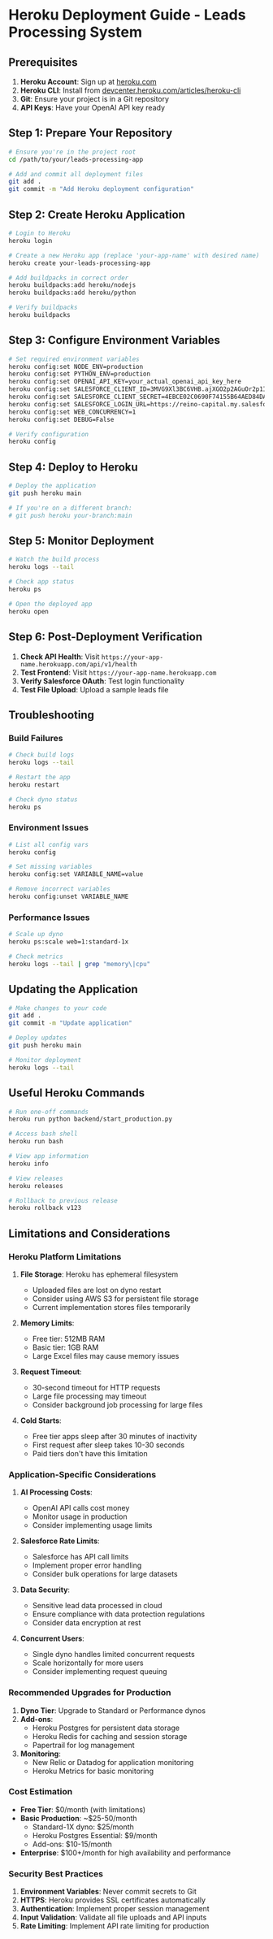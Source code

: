 # Heroku Deployment Guide - Leads Processing System

## Prerequisites

1. **Heroku Account**: Sign up at [heroku.com](https://heroku.com)
2. **Heroku CLI**: Install from [devcenter.heroku.com/articles/heroku-cli](https://devcenter.heroku.com/articles/heroku-cli)
3. **Git**: Ensure your project is in a Git repository
4. **API Keys**: Have your OpenAI API key ready

## Step 1: Prepare Your Repository

```bash
# Ensure you're in the project root
cd /path/to/your/leads-processing-app

# Add and commit all deployment files
git add .
git commit -m "Add Heroku deployment configuration"
```

## Step 2: Create Heroku Application

```bash
# Login to Heroku
heroku login

# Create a new Heroku app (replace 'your-app-name' with desired name)
heroku create your-leads-processing-app

# Add buildpacks in correct order
heroku buildpacks:add heroku/nodejs
heroku buildpacks:add heroku/python

# Verify buildpacks
heroku buildpacks
```

## Step 3: Configure Environment Variables

```bash
# Set required environment variables
heroku config:set NODE_ENV=production
heroku config:set PYTHON_ENV=production
heroku config:set OPENAI_API_KEY=your_actual_openai_api_key_here
heroku config:set SALESFORCE_CLIENT_ID=3MVG9Xl3BC6VHB.ajXGO2p2AGuOr2p1I_mxjPmJw8uFTvwEI8rIePoU83kIrsyhrnpZT1K0YroRcMde21OIiy
heroku config:set SALESFORCE_CLIENT_SECRET=4EBCE02C0690F74155B64AED84DA821DA02966E0C041D6360C7ED8A29045A00E
heroku config:set SALESFORCE_LOGIN_URL=https://reino-capital.my.salesforce.com
heroku config:set WEB_CONCURRENCY=1
heroku config:set DEBUG=False

# Verify configuration
heroku config
```

## Step 4: Deploy to Heroku

```bash
# Deploy the application
git push heroku main

# If you're on a different branch:
# git push heroku your-branch:main
```

## Step 5: Monitor Deployment

```bash
# Watch the build process
heroku logs --tail

# Check app status
heroku ps

# Open the deployed app
heroku open
```

## Step 6: Post-Deployment Verification

1. **Check API Health**: Visit `https://your-app-name.herokuapp.com/api/v1/health`
2. **Test Frontend**: Visit `https://your-app-name.herokuapp.com`
3. **Verify Salesforce OAuth**: Test login functionality
4. **Test File Upload**: Upload a sample leads file

## Troubleshooting

### Build Failures

```bash
# Check build logs
heroku logs --tail

# Restart the app
heroku restart

# Check dyno status
heroku ps
```

### Environment Issues

```bash
# List all config vars
heroku config

# Set missing variables
heroku config:set VARIABLE_NAME=value

# Remove incorrect variables
heroku config:unset VARIABLE_NAME
```

### Performance Issues

```bash
# Scale up dyno
heroku ps:scale web=1:standard-1x

# Check metrics
heroku logs --tail | grep "memory\|cpu"
```

## Updating the Application

```bash
# Make changes to your code
git add .
git commit -m "Update application"

# Deploy updates
git push heroku main

# Monitor deployment
heroku logs --tail
```

## Useful Heroku Commands

```bash
# Run one-off commands
heroku run python backend/start_production.py

# Access bash shell
heroku run bash

# View app information
heroku info

# View releases
heroku releases

# Rollback to previous release
heroku rollback v123
```

## Limitations and Considerations

### Heroku Platform Limitations

1. **File Storage**: Heroku has ephemeral filesystem
   - Uploaded files are lost on dyno restart
   - Consider using AWS S3 for persistent file storage
   - Current implementation stores files temporarily

2. **Memory Limits**:
   - Free tier: 512MB RAM
   - Basic tier: 1GB RAM
   - Large Excel files may cause memory issues

3. **Request Timeout**:
   - 30-second timeout for HTTP requests
   - Large file processing may timeout
   - Consider background job processing for large files

4. **Cold Starts**:
   - Free tier apps sleep after 30 minutes of inactivity
   - First request after sleep takes 10-30 seconds
   - Paid tiers don't have this limitation

### Application-Specific Considerations

1. **AI Processing Costs**:
   - OpenAI API calls cost money
   - Monitor usage in production
   - Consider implementing usage limits

2. **Salesforce Rate Limits**:
   - Salesforce has API call limits
   - Implement proper error handling
   - Consider bulk operations for large datasets

3. **Data Security**:
   - Sensitive lead data processed in cloud
   - Ensure compliance with data protection regulations
   - Consider data encryption at rest

4. **Concurrent Users**:
   - Single dyno handles limited concurrent requests
   - Scale horizontally for more users
   - Consider implementing request queuing

### Recommended Upgrades for Production

1. **Dyno Tier**: Upgrade to Standard or Performance dynos
2. **Add-ons**:
   - Heroku Postgres for persistent data storage
   - Heroku Redis for caching and session storage
   - Papertrail for log management
3. **Monitoring**:
   - New Relic or Datadog for application monitoring
   - Heroku Metrics for basic monitoring

### Cost Estimation

- **Free Tier**: $0/month (with limitations)
- **Basic Production**: ~$25-50/month
  - Standard-1X dyno: $25/month
  - Heroku Postgres Essential: $9/month
  - Add-ons: $10-15/month
- **Enterprise**: $100+/month for high availability and performance

### Security Best Practices

1. **Environment Variables**: Never commit secrets to Git
2. **HTTPS**: Heroku provides SSL certificates automatically
3. **Authentication**: Implement proper session management
4. **Input Validation**: Validate all file uploads and API inputs
5. **Rate Limiting**: Implement API rate limiting for production
